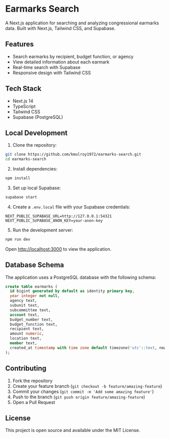 # Earmarks Search

A Next.js application for searching and analyzing congressional earmarks data. Built with Next.js, Tailwind CSS, and Supabase.

## Features

- Search earmarks by recipient, budget function, or agency
- View detailed information about each earmark
- Real-time search with Supabase
- Responsive design with Tailwind CSS

## Tech Stack

- Next.js 14
- TypeScript
- Tailwind CSS
- Supabase (PostgreSQL)

## Local Development

1. Clone the repository:
```bash
git clone https://github.com/kmulroy1972/earmarks-search.git
cd earmarks-search
```

2. Install dependencies:
```bash
npm install
```

3. Set up local Supabase:
```bash
supabase start
```

4. Create a `.env.local` file with your Supabase credentials:
```
NEXT_PUBLIC_SUPABASE_URL=http://127.0.0.1:54321
NEXT_PUBLIC_SUPABASE_ANON_KEY=your-anon-key
```

5. Run the development server:
```bash
npm run dev
```

Open [http://localhost:3000](http://localhost:3000) to view the application.

## Database Schema

The application uses a PostgreSQL database with the following schema:

```sql
create table earmarks (
  id bigint generated by default as identity primary key,
  year integer not null,
  agency text,
  subunit text,
  subcommittee text,
  account text,
  budget_number text,
  budget_function text,
  recipient text,
  amount numeric,
  location text,
  member text,
  created_at timestamp with time zone default timezone('utc'::text, now()) not null
);
```

## Contributing

1. Fork the repository
2. Create your feature branch (`git checkout -b feature/amazing-feature`)
3. Commit your changes (`git commit -m 'Add some amazing feature'`)
4. Push to the branch (`git push origin feature/amazing-feature`)
5. Open a Pull Request

## License

This project is open source and available under the MIT License.

